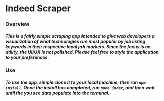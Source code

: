 # Indeed Scraper

### Overview
##### This is a fairly simple scraping app intended to give web developers a visualization of what technologies are most popular by job listing keywords in their respective local job markets. Since the focus is on utility, the UI/UX is not polished. Please feel free to style the application to your preferences.

### Use
##### To use the app, simple clone it to your local machine, then run ```npm install```. Once the install has completed, run ```node index```, and then wait until the you see data populate into the terminal. 

